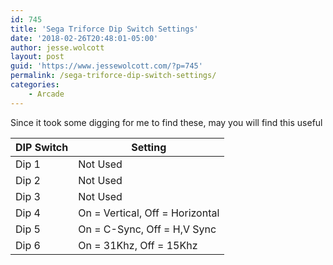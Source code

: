 ```yaml
---
id: 745
title: 'Sega Triforce Dip Switch Settings'
date: '2018-02-26T20:48:01-05:00'
author: jesse.wolcott
layout: post
guid: 'https://www.jessewolcott.com/?p=745'
permalink: /sega-triforce-dip-switch-settings/
categories:
    - Arcade
---
```


Since it took some digging for me to find these, may you will find this useful

| DIP Switch | Setting                         |
|------------|---------------------------------|
| Dip 1      | Not Used                        |
| Dip 2      | Not Used                        |
| Dip 3      | Not Used                        |
| Dip 4      | On = Vertical, Off = Horizontal |
| Dip 5      | On = C-Sync, Off = H,V Sync     |
| Dip 6      | On = 31Khz, Off = 15Khz         |
